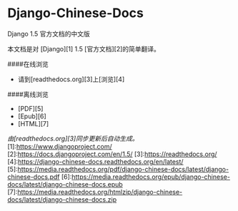 Django-Chinese-Docs
===================

Django 1.5 官方文档的中文版 

本文档是对 [Django][1] 1.5 [官方文档][2]的简单翻译。

####在线浏览  
* 请到[readthedocs.org][3]上[浏览][4]

####离线浏览  
* [PDF][5]  
* [Epub][6]  
* [HTML][7]  

*由[readthedocs.org][3]同步更新后自动生成。*
[1]:https://www.djangoproject.com/
[2]:https://docs.djangoproject.com/en/1.5/
[3]:https://readthedocs.org/
[4]:https://django-chinese-docs.readthedocs.org/en/latest/
[5]:https://media.readthedocs.org/pdf/django-chinese-docs/latest/django-chinese-docs.pdf
[6]:https://media.readthedocs.org/epub/django-chinese-docs/latest/django-chinese-docs.epub
[7]:https://media.readthedocs.org/htmlzip/django-chinese-docs/latest/django-chinese-docs.zip
